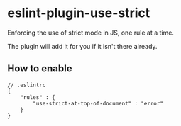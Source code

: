 # eslint-plugin-use-strict

Enforcing the use of strict mode in JS, one rule at a time.

The plugin will add it for you if it isn't there already.

## How to enable

```
// .eslintrc
{
    "rules" : {
        "use-strict-at-top-of-document" : "error"
    }
}
```
